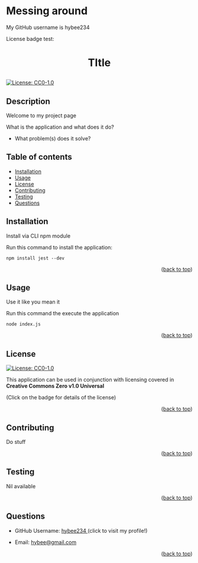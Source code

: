 
# Messing around

My GitHub username is hybee234


License badge test:

<a name="readme-top"></a>

# <p style="text-align: center;">TItle</p>

[![License: CC0-1.0](https://img.shields.io/badge/License-CC0_1.0-lightgrey.svg)](http://creativecommons.org/publicdomain/zero/1.0/)

## Description

Welcome to my project page

What is the application and what does it do?
- What problem(s) does it solve?

## Table of contents

- [Installation](#installation)
- [Usage](#usage)
- [License](#license)
- [Contributing](#contributing)
- [Testing](#testing)
- [Questions](#questions)

## Installation

Install via CLI npm module



Run this command to install the application:
~~~
npm install jest --dev
~~~
            

<p align="right">(<a href="#readme-top">back to top</a>)</p>

## Usage

Use it like you mean it



Run this command the execute the application
~~~
node index.js
~~~
        

<p align="right">(<a href="#readme-top">back to top</a>)</p>
    
## License


[![License: CC0-1.0](https://img.shields.io/badge/License-CC0_1.0-lightgrey.svg)](http://creativecommons.org/publicdomain/zero/1.0/)

This application can be used in conjunction with licensing covered in  <b>Creative Commons Zero v1.0 Universal</b>

(Click on the badge for details of the license)



<p align="right">(<a href="#readme-top">back to top</a>)</p>

## Contributing

Do stuff

<p align="right">(<a href="#readme-top">back to top</a>)</p>

## Testing

Nil available

<p align="right">(<a href="#readme-top">back to top</a>)</p>

## Questions

- GitHub Username: <a href="https://github.com/hybee234"> hybee234 </a> (click to visit my profile!)
  
- Email: hybee@gmail.com

<p align="right">(<a href="#readme-top">back to top</a>)</p>

